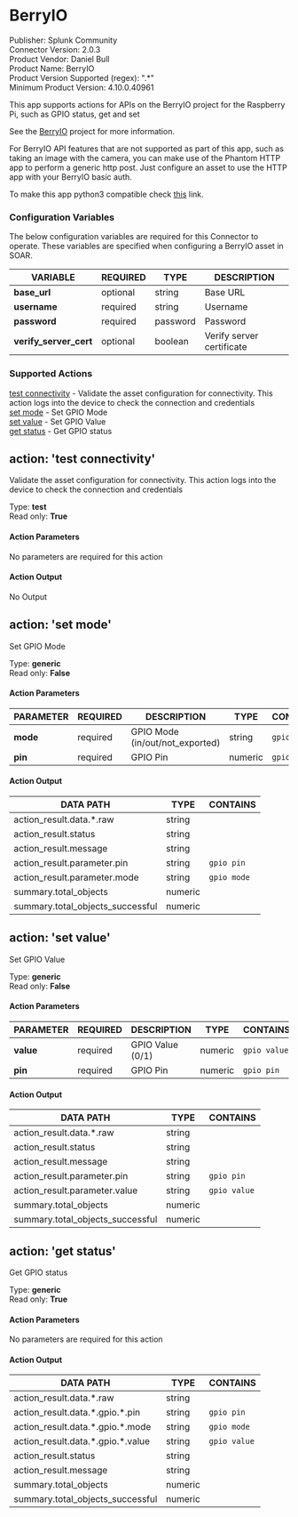 [comment]: # "Auto-generated SOAR connector documentation"
# BerryIO

Publisher: Splunk Community  
Connector Version: 2\.0\.3  
Product Vendor: Daniel Bull  
Product Name: BerryIO  
Product Version Supported (regex): "\.\*"  
Minimum Product Version: 4\.10\.0\.40961  

This app supports actions for APIs on the BerryIO project for the Raspberry Pi, such as GPIO status, get and set

[comment]: # ""
[comment]: # "File: readme.md"
[comment]: # ""
[comment]: # "Copyright (c) 2016-2021 Splunk Inc."
[comment]: # ""
[comment]: # "Licensed under Apache 2.0 (https://www.apache.org/licenses/LICENSE-2.0.txt)"
[comment]: # ""
[comment]: # ""
See the [BerryIO](https://github.com/NeonHorizon/berryio) project for more information.

For BerryIO API features that are not supported as part of this app, such as taking an image with
the camera, you can make use of the Phantom HTTP app to perform a generic http post. Just configure
an asset to use the HTTP app with your BerryIO basic auth.

To make this app python3 compatible check
[this](https://docs.splunk.com/Documentation/SOARonprem/5.0.1/DevelopApps/Python3) link.


### Configuration Variables
The below configuration variables are required for this Connector to operate.  These variables are specified when configuring a BerryIO asset in SOAR.

VARIABLE | REQUIRED | TYPE | DESCRIPTION
-------- | -------- | ---- | -----------
**base\_url** |  optional  | string | Base URL
**username** |  required  | string | Username
**password** |  required  | password | Password
**verify\_server\_cert** |  optional  | boolean | Verify server certificate

### Supported Actions  
[test connectivity](#action-test-connectivity) - Validate the asset configuration for connectivity\. This action logs into the device to check the connection and credentials  
[set mode](#action-set-mode) - Set GPIO Mode  
[set value](#action-set-value) - Set GPIO Value  
[get status](#action-get-status) - Get GPIO status  

## action: 'test connectivity'
Validate the asset configuration for connectivity\. This action logs into the device to check the connection and credentials

Type: **test**  
Read only: **True**

#### Action Parameters
No parameters are required for this action

#### Action Output
No Output  

## action: 'set mode'
Set GPIO Mode

Type: **generic**  
Read only: **False**

#### Action Parameters
PARAMETER | REQUIRED | DESCRIPTION | TYPE | CONTAINS
--------- | -------- | ----------- | ---- | --------
**mode** |  required  | GPIO Mode \(in/out/not\_exported\) | string |  `gpio mode` 
**pin** |  required  | GPIO Pin | numeric |  `gpio pin` 

#### Action Output
DATA PATH | TYPE | CONTAINS
--------- | ---- | --------
action\_result\.data\.\*\.raw | string | 
action\_result\.status | string | 
action\_result\.message | string | 
action\_result\.parameter\.pin | string |  `gpio pin` 
action\_result\.parameter\.mode | string |  `gpio mode` 
summary\.total\_objects | numeric | 
summary\.total\_objects\_successful | numeric |   

## action: 'set value'
Set GPIO Value

Type: **generic**  
Read only: **False**

#### Action Parameters
PARAMETER | REQUIRED | DESCRIPTION | TYPE | CONTAINS
--------- | -------- | ----------- | ---- | --------
**value** |  required  | GPIO Value \(0/1\) | numeric |  `gpio value` 
**pin** |  required  | GPIO Pin | numeric |  `gpio pin` 

#### Action Output
DATA PATH | TYPE | CONTAINS
--------- | ---- | --------
action\_result\.data\.\*\.raw | string | 
action\_result\.status | string | 
action\_result\.message | string | 
action\_result\.parameter\.pin | string |  `gpio pin` 
action\_result\.parameter\.value | string |  `gpio value` 
summary\.total\_objects | numeric | 
summary\.total\_objects\_successful | numeric |   

## action: 'get status'
Get GPIO status

Type: **generic**  
Read only: **True**

#### Action Parameters
No parameters are required for this action

#### Action Output
DATA PATH | TYPE | CONTAINS
--------- | ---- | --------
action\_result\.data\.\*\.raw | string | 
action\_result\.data\.\*\.gpio\.\*\.pin | string |  `gpio pin` 
action\_result\.data\.\*\.gpio\.\*\.mode | string |  `gpio mode` 
action\_result\.data\.\*\.gpio\.\*\.value | string |  `gpio value` 
action\_result\.status | string | 
action\_result\.message | string | 
summary\.total\_objects | numeric | 
summary\.total\_objects\_successful | numeric | 